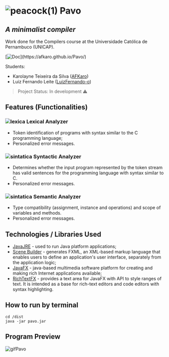 # ![peacock(1)](https://user-images.githubusercontent.com/58193125/111029765-30858580-83dd-11eb-8626-ee9465888424.png) Pavo 
## _A minimalist compiler_
Work done for the Compilers course at the Universidade Católica de Pernambuco (UNICAP).

[![Doc](https://img.shields.io/static/v1?label=Documentation&message=1.0.0&color=blue&style=for-the-badge")](https://afkaro.github.io/Pavo/)

Students:
- Karolayne Teixeira da Silva ([AFKaro](https://github.com/AFKaro))
- Luiz Fernando Leite ([LuizFernando-o](https://github.com/LuizFernando-o))

> Project Status: In development :warning:

## Features (Functionalities)
### ![lexica](https://user-images.githubusercontent.com/70172712/120956577-3663dc00-c72a-11eb-99fa-70c4e3b59a0c.png) Lexical Analyzer 
- Token identification of programs with syntax similar to the C programming language;
- Personalized error messages.
### ![sintatica](https://user-images.githubusercontent.com/70172712/120956626-5398aa80-c72a-11eb-8442-8a1aa082bcf9.png) Syntactic Analyzer
- Determines whether the input program represented by the token stream has valid sentences for the programming language with syntax similar to C.
- Personalized error messages.
### ![sintatica](https://user-images.githubusercontent.com/70172712/120956626-5398aa80-c72a-11eb-8442-8a1aa082bcf9.png) Semantic Analyzer
- Type compatibility (assignment, instance and operations) and scope of variables and methods.
- Personalized error messages.

## Technologies / Libraries Used 

- [JavaJRE] - used to run Java platform applications; 
- [Scene Builder] - generates FXML, an XML-based markup language that enables users to define an application's user interface, separately from the application logic;
- [JavaFX] - java-based multimedia software platform for creating and making rich Internet applications available;
- [RichTextFX] - provides a text area for JavaFX with API to style ranges of text. It is intended as a base for rich-text editors and code editors with syntax highlighting.

## How to run by terminal 
```
cd /dist
java -jar pavo.jar
```

## Program Preview
![gifPavo](https://user-images.githubusercontent.com/70172712/120958221-a031b500-c72d-11eb-878e-dc2083f84df7.gif)

[//]: # (These are reference links used in the body of this note and get stripped out when the markdown processor does its job. There is no need to format nicely because it shouldn't be seen. Thanks SO - http://stackoverflow.com/questions/4823468/store-comments-in-markdown-syntax)

   [JavaJRE]: <https://www.java.com/pt-BR/download/manual.jsp>
   [Scene Builder]: <https://gluonhq.com/products/scene-builder/>
   [JavaFX]: <https://openjfx.io/>
   [RichTextFX]: <https://github.com/FXMisc/RichTextFX>

